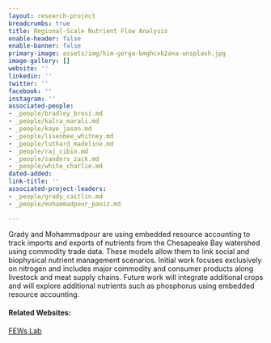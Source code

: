 ```yaml
---
layout: research-project
breadcrumbs: true
title: Regional-Scale Nutrient Flow Analysis 
enable-header: false
enable-banner: false
primary-image: assets/img/kim-gorga-bmghcvb2axa-unsplash.jpg
image-gallery: []
website: ''
linkedin: ''
twitter: ''
facebook: ''
instagram: ''
associated-people:
- _people/bradley_brosi.md
- _people/kalra_marali.md
- _people/kaye_jason.md
- _people/lisenbee_whitney.md
- _people/luthard_madeline.md
- _people/raj_cibin.md
- _people/sanders_zack.md
- _people/white_charlie.md
dated-added: 
link-title: ''
associated-project-leaders:
- _people/grady_caitlin.md
- _people/mohammadpour_paniz.md

---
```

Grady and Mohammadpour are using embedded resource accounting to track imports and exports of nutrients from the Chesapeake Bay watershed using commodity trade data. These models allow them to link social and biophysical nutrient management scenarios. Initial work focuses exclusively on nitrogen and includes major commodity and consumer products along livestock and meat supply chains. Future work will integrate additional crops and will explore additional nutrients such as phosphorus using embedded resource accounting.

#### Related Websites:

[FEWs Lab](https://gradylab.psu.edu/)